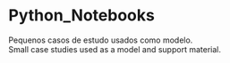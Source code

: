 # Python_Notebooks
Pequenos casos de estudo usados como modelo. <br>
Small case studies used as a model and support material.
